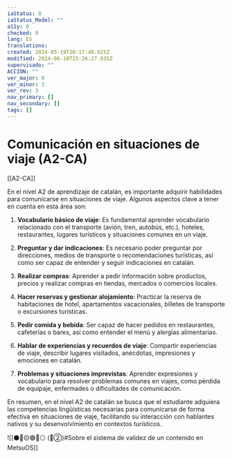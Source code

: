 ```yaml
---
iaStatus: 0
iaStatus_Model: ""
a11y: 0
checked: 0
lang: ES
translations: 
created: 2024-05-19T20:17:48.625Z
modified: 2024-06-10T15:26:27.035Z
supervisado: ""
ACCION: ""
ver_major: 0
ver_minor: 3
ver_rev: 3
nav_primary: []
nav_secondary: []
tags: []
---
```

# Comunicación en situaciones de viaje (A2-CA)

[[A2-CA]]

En el nivel A2 de aprendizaje de catalán, es importante adquirir habilidades para comunicarse en situaciones de viaje. Algunos aspectos clave a tener en cuenta en esta área son:

1. **Vocabulario básico de viaje**: Es fundamental aprender vocabulario relacionado con el transporte (avión, tren, autobús, etc.), hoteles, restaurantes, lugares turísticos y situaciones comunes en un viaje.

2. **Preguntar y dar indicaciones**: Es necesario poder preguntar por direcciones, medios de transporte o recomendaciones turísticas, así como ser capaz de entender y seguir indicaciones en catalán.

3. **Realizar compras**: Aprender a pedir información sobre productos, precios y realizar compras en tiendas, mercados o comercios locales.

4. **Hacer reservas y gestionar alojamiento**: Practicar la reserva de habitaciones de hotel, apartamentos vacacionales, billetes de transporte o excursiones turísticas.

5. **Pedir comida y bebida**: Ser capaz de hacer pedidos en restaurantes, cafeterías o bares, así como entender el menú y alergias alimentarias.

6. **Hablar de experiencias y recuerdos de viaje**: Compartir experiencias de viaje, describir lugares visitados, anécdotas, impresiones y emociones en catalán.

7. **Problemas y situaciones imprevistas**: Aprender expresiones y vocabulario para resolver problemas comunes en viajes, como pérdida de equipaje, enfermades o dificultades de comunicación.

En resumen, en el nivel A2 de catalán se busca que el estudiante adquiera las competencias lingüísticas necesarias para comunicarse de forma efectiva en situaciones de viaje, facilitando su interacción con hablantes nativos y su desenvolvimiento en contextos turísticos.

![[⚫🔴🟡🟢🔵⚪ (🔴②)#Sobre el sistema de validez de un contenido en MetsuOS]]